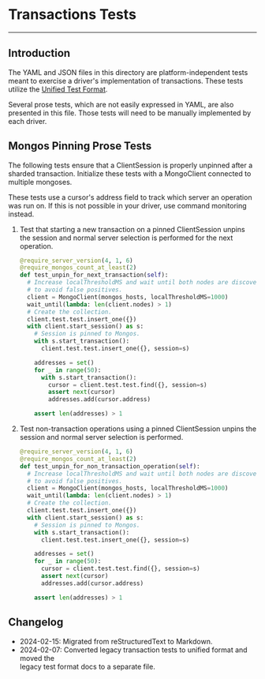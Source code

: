 # Transactions Tests

______________________________________________________________________

## Introduction

The YAML and JSON files in this directory are platform-independent tests meant to exercise a driver's implementation of
transactions. These tests utilize the [Unified Test Format](../../unified-test-format/unified-test-format.md).

Several prose tests, which are not easily expressed in YAML, are also presented in this file. Those tests will need to
be manually implemented by each driver.

## Mongos Pinning Prose Tests

The following tests ensure that a ClientSession is properly unpinned after a sharded transaction. Initialize these tests
with a MongoClient connected to multiple mongoses.

These tests use a cursor's address field to track which server an operation was run on. If this is not possible in your
driver, use command monitoring instead.

1. Test that starting a new transaction on a pinned ClientSession unpins the session and normal server selection is
   performed for the next operation.

   ```python
   @require_server_version(4, 1, 6)
   @require_mongos_count_at_least(2)
   def test_unpin_for_next_transaction(self):
     # Increase localThresholdMS and wait until both nodes are discovered
     # to avoid false positives.
     client = MongoClient(mongos_hosts, localThresholdMS=1000)
     wait_until(lambda: len(client.nodes) > 1)
     # Create the collection.
     client.test.test.insert_one({})
     with client.start_session() as s:
       # Session is pinned to Mongos.
       with s.start_transaction():
         client.test.test.insert_one({}, session=s)

       addresses = set()
       for _ in range(50):
         with s.start_transaction():
           cursor = client.test.test.find({}, session=s)
           assert next(cursor)
           addresses.add(cursor.address)

       assert len(addresses) > 1
   ```

2. Test non-transaction operations using a pinned ClientSession unpins the session and normal server selection is
   performed.

   ```python
   @require_server_version(4, 1, 6)
   @require_mongos_count_at_least(2)
   def test_unpin_for_non_transaction_operation(self):
     # Increase localThresholdMS and wait until both nodes are discovered
     # to avoid false positives.
     client = MongoClient(mongos_hosts, localThresholdMS=1000)
     wait_until(lambda: len(client.nodes) > 1)
     # Create the collection.
     client.test.test.insert_one({})
     with client.start_session() as s:
       # Session is pinned to Mongos.
       with s.start_transaction():
         client.test.test.insert_one({}, session=s)

       addresses = set()
       for _ in range(50):
         cursor = client.test.test.find({}, session=s)
         assert next(cursor)
         addresses.add(cursor.address)

       assert len(addresses) > 1
   ```

## Changelog

- 2024-02-15: Migrated from reStructuredText to Markdown.
- 2024-02-07: Converted legacy transaction tests to unified format and moved the\
  legacy test format docs to a separate
  file.
